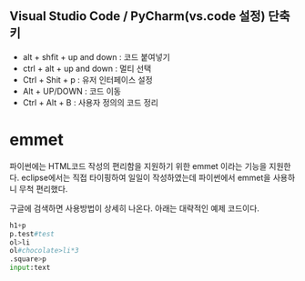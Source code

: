 ## Visual Studio Code / PyCharm(vs.code 설정) 단축키

- alt + shfit + up and down : 코드 붙여넣기
- ctrl + alt + up and down : 멀티 선택
- Ctrl + Shit + p  : 유저 인터페이스 설정
- Alt + UP/DOWN : 코드 이동
- Ctrl + Alt + B : 사용자 정의의 코드 정리



# emmet  

파이썬에는 HTML코드 작성의 편리함을 지원하기 위한 emmet 이라는 기능을 지원한다. eclipse에서는 직접 타이핑하여 일일이 작성하였는데 파이썬에서 emmet을 사용하니 무척 편리했다.

구글에 검색하면 사용방법이 상세히 나온다. 아래는 대략적인 예제 코드이다.

```python
h1+p
p.test#test
ol>li
ol#chocolate>li*3
.square>p
input:text
```

